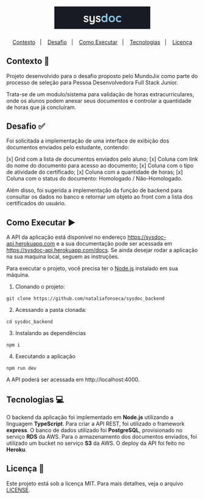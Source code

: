 <h1 align="center">
  <img src="public/images/logo.png" width="50%" />
</h1>

<p align="center">
  <a href="#contexto-">Contexto</a>&nbsp;&nbsp;&nbsp;|&nbsp;&nbsp;&nbsp;
  <a href="#desafio-">Desafio</a>&nbsp;&nbsp;&nbsp;|&nbsp;&nbsp;&nbsp;
  <a href="#como-executar-%EF%B8%8F">Como Executar</a>&nbsp;&nbsp;&nbsp;|&nbsp;&nbsp;&nbsp;
  <a href="#tecnologias-">Tecnologias</a>&nbsp;&nbsp;&nbsp;|&nbsp;&nbsp;&nbsp;
  <a href="#licença-">Licença</a>
</p>

## Contexto 📝

Projeto desenvolvido para o desafio proposto pelo MundoJix como parte do processo de seleção para Pessoa Desenvolvedora Full Stack Junior.

Trata-se de um modulo/sistema para validação de horas extracurriculares, onde os alunos podem anexar seus documentos e controlar a quantidade de horas que já concluíram.

## Desafio ✅

Foi solicitada a implementação de uma interface de exibição dos documentos enviados pelo estudante, contendo:

[x] Grid com a lista de documentos enviados pelo aluno;
[x] Coluna com link do nome do documento para acesso ao documento;
[x] Coluna com o tipo de atividade do certificado;
[x] Coluna com a quantidade de horas;
[x] Coluna com o status do documento: Homologado / Não-Homologado.

Além disso, foi sugerida a implementação da função de backend para consultar os dados no banco e retornar um objeto ao front com a lista dos certificados do usuário.

## Como Executar ▶️

A API da aplicação está disponível no endereço https://sysdoc-api.herokuapp.com e a sua documentação pode ser acessada em https://sysdoc-api.herokuapp.com/docs. Se ainda desejar rodar a aplicação na sua maquina local, seguem as instruções.

Para executar o projeto, você precisa ter o [Node.js](https://nodejs.org) instalado em sua máquina.

1. Clonando o projeto:
```
git clone https://github.com/nataliafonseca/sysdoc_backend
```
2. Acessando a pasta clonada:
```
cd sysdoc_backend
```
3. Instalando as dependências
```
npm i
```
4. Executando a aplicação
```
npm run dev
```

A API poderá ser acessada em http://localhost:4000.

## Tecnologias 💻

O backend da aplicação foi implementado em **Node.js** utilizando a linguagem **TypeScript**.
Para criar a API REST, foi utilizado o framework **express**.
O banco de dados utilizado foi **PostgreSQL**, provisionado no serviço **RDS** da AWS.
Para o armazenamento dos documentos enviados, foi utilizado um bucket no serviço **S3** da AWS.
O deploy da API foi feito no **Heroku**.

## Licença 📃

Este projeto está sob a licença MIT. Para mais detalhes, veja o arquivo [LICENSE](LICENSE).
